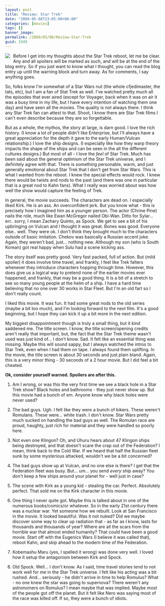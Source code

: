 ```yaml
---
layout: post
title: "Review: Star Trek"
date: "2009-05-08T23:05:00+06:00"
categories: [movies]
tags: []
banner_image: 
permalink: /2009/05/08/Review-Star-Trek
guid: 3349
---
```


<img src="https://static.raymondcamden.com/images/cfjedi//st.jpg" align="left" style="margin-right:10px;margin-bottom:10px"> Before I get into my thoughts about the Star Trek reboot, let me be clear. Any and all spoilers will be marked as such, and will be at the end of the blog entry. So if you just want to know what I thought, you can read the blog entry up until the warning block and turn away. As for comments, I say anything goes.
<!--more-->
So, folks know I'm somewhat of a Star Wars nut (the whole cfjedimaster, the tats, etc), but I am a fan of Stat Trek as well. I've watched pretty much all the episodes that ever aired (except for Voyager, back when it was on air it was a busy time in my life, but I have every intention of watching them one day) and have seen all the movies. The quality is not always there. I think any Star Trek fan can attest to that. Shoot, I know there are Star Trek films I can't even describe because they are so forgettable. 

But as a whole, the mythos, the story at large, is darn good. I love the rich history. (I know a lot of people didn't like Enterprise, but I'll always have a great appreciation for the depth it gave to the early Human/Vulcan relationship.) I love the ship designs. (I especially like how they warp theory impacts the shape of the ships and can be seen in the all the different cultures designs.) But most of all - I love the <i>feel</i> of Star Trek. Much has been said about the general optimism of the Star Trek universe, and I definitely agree with that. There is something personable, warm, and just generally emotional about Star Trek that I don't get from Star Wars. This is what I wanted from the reboot. I knew the special effects would rock. I knew there would be twists and nods to the past (and there was one in particular that is a great nod to Kahn fans). What I really was worried about was how well the show would capture the feeling of Trek.

In general, the movie succeeds. The characters are dead on. I especially liked Kirk. He is an ass. An overconfident jerk. But you know what - this is precisely how I imagined him as a younger person. The actor (Chrine Pine) nails the role, much like Ewan McGregor nailed Obi-Wan. Ditto for Sylar... err.. sorry, I mean Zachary Quinto, as Spock. We get to see a bit of his upbringing on Vulcan and I thought it was great. Bones was good. Everyone else.. well. They were ok. I don't think they brought much to the characters outside of basic imitation. Chekov was basically a Russian accent joke. Again, they weren't bad, just... nothing new. Although my son (who is South Korean) got real happy when Sulu had a scene kicking ass. 

The story itself was pretty good. Very fast packed, full of action. But (mild spoiler) it does involve time travel, and frankly, I feel like Trek falters whenever they introduce characters hopping through time. However, this does give us a logical way to pretend none of the earlier movies ever happened, and frankly, that may be a good thing. It is a bit of a stretch to see so many young people at the helm of a ship. I have a hard time believing that no one over 30 works in Star Fleet. But I'm an old fart so I don't really count. 

I liked this movie. It was fun. It had some great nods to the old series (maybe a bit too much), and I'm looking forward to the next film. It's a good beginning, but I hope they can kick it up a bit more in the next edition. 

My biggest disappointment though is truly a small thing, but it kind saddened me. The title screen. I know, the title screen/opening credits aren't really that important, but, the fact that the Star Trek theme wasn't used was just kind of... I don't know. Sad. It felt like an essential thing was missing. Maybe this will sound sappy, but I always watched the intros to Star Trek, even when I had them on tape. I always found them uplifting. In the movie, the title screen is about 30 seconds and just plain bland. Again, this is a very minor thing - 30 seconds of a 2 hour movie. But I did feel a bit cheated. 

<b>Ok, consider yourself warned. Spoilers are after this.</b>

1) Am I wrong, or was this the very first time we see a black hole in a Star Trek show? Black holes and bathrooms - they just never show up. But this movie had a bunch of em. Anyone know why black holes were never used?

2) The bad guys. Ugh. I felt like they were a bunch of bikers. These weren't Romulans. These were... white trash. I don't know. Star Wars pretty much sucked on handling the bad guys as well. The Romulan race are proud, haughty, just rich for material and they were handled so poorly here. 

3) Not even one Klingon? Oh, and Uhuru hears about 47 Klingon ships being destroyed, and that doesn't scare the crap out of the Federation? I mean, think back to the Cold War. If we heard that half the Russian fleet sunk by some mysterious attacked, wouldn't we be a bit concerned?

4) The bad guys show up at Vulcan, and no one else is there? I get that the Federation fleet was busy. But... um... you send <i>every</i> ship away? You don't keep a few ships around your planet for - well just in case? 

5) The scene with Kirk as a young kid - stealing the car. Perfect. Absolutely perfect. That sold me on the Kirk character in this movie. 

6) One thing I never quite got. Maybe this is talked about in one of the numerous books/comics/or whatever. So in the early 21st century there was a nuclear war. Yet someone how we rebuilt. Look at San Francisco in the movie. It looked beautiful. Was it not nuked? Did we maybe discover some way to clear up radiation that - as far as I know, lasts for thousands and thousands of year? Where are all the scars from the horrible war that almost ended humanity? That could have been a good movie. Start off with the Eugenics Wars (I believe it was called that), reboot Kahn, and skip ahead to the modern time of the Federation.

7) Kobemashu Maru (yes, I spelled it wrong) was done very well. I loved how it setup the antagonism between Kirk and Spock.

8) Old Spock. Well... I don't know. As I said, time travel stories tend to not work well for me in the Star Trek universe. I felt like his acting was a bit rushed. And... seriously - he didn't arrive in time to help Romulus? What - no one knew the star was going to supernova? There weren't any astronomers on Romulus? I mean maybe that was implied. Maybe most of the people got off the planet. But it felt like Nero was saying most of the race was killed off. If so, they were a bunch of idiots.